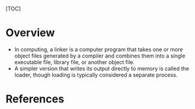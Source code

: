 [TOC]

# Overview

- In computing, a linker is a computer program that takes one or more
  object files generated by a compiler and combines them into a single
  executable file, library file, or another object file.
- A simpler version that writes its output directly to memory is called
  the loader, though loading is typically considered a separate process.

# References

[wiki]: https://en.wikipedia.org/wiki/Linker_(computing)
